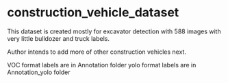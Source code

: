 # construction_vehicle_dataset

This dataset is created mostly for excavator detection with 588 images
with very little bulldozer and truck labels.

Author intends to add more of other construction vehicles next.

VOC format labels are in Annotation folder
yolo format labels are in Annotation_yolo folder
